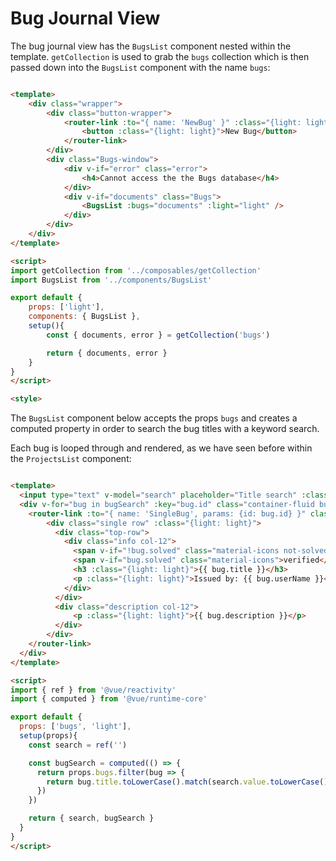 # Bug Journal View

The bug journal view has the `BugsList` component nested within the template.  `getCollection` is used to grab the `bugs` collection which is then passed down into the `BugsList` component with the name `bugs`:


```html

<template>
    <div class="wrapper">
        <div class="button-wrapper">
            <router-link :to="{ name: 'NewBug' }" :class="{light: light}">
                <button :class="{light: light}">New Bug</button>
            </router-link>
        </div>
        <div class="Bugs-window">
            <div v-if="error" class="error">
                <h4>Cannot access the the Bugs database</h4>
            </div>
            <div v-if="documents" class="Bugs">
                <BugsList :bugs="documents" :light="light" />
            </div>
        </div>
    </div>
</template>

<script>
import getCollection from '../composables/getCollection'
import BugsList from '../components/BugsList'

export default {
    props: ['light'],
    components: { BugsList },
    setup(){
        const { documents, error } = getCollection('bugs')

        return { documents, error }
    }
}
</script>

<style>
```

The `BugsList` component below accepts the props `bugs` and creates a computed property in order to search the bug titles with a keyword search.

Each bug is looped through and rendered, as we have seen before within the `ProjectsList` component:

```html

<template>
  <input type="text" v-model="search" placeholder="Title search" :class="{light: light}">
  <div v-for="bug in bugSearch" :key="bug.id" class="container-fluid bug-list-wrapper">
    <router-link :to="{ name: 'SingleBug', params: {id: bug.id} }" class="route-tag">
        <div class="single row" :class="{light: light}">
          <div class="top-row">
            <div class="info col-12">
              <span v-if="!bug.solved" class="material-icons not-solved">build_circle</span>
              <span v-if="bug.solved" class="material-icons">verified</span>
              <h3 :class="{light: light}">{{ bug.title }}</h3>
              <p :class="{light: light}">Issued by: {{ bug.userName }}</p>
            </div>
          </div>
          <div class="description col-12">
              <p :class="{light: light}">{{ bug.description }}</p>
          </div>
        </div>
    </router-link>
  </div>
</template>

<script>
import { ref } from '@vue/reactivity'
import { computed } from '@vue/runtime-core'

export default {
  props: ['bugs', 'light'],
  setup(props){
    const search = ref('')

    const bugSearch = computed(() => {
      return props.bugs.filter(bug => {
        return bug.title.toLowerCase().match(search.value.toLowerCase())
      })
    })

    return { search, bugSearch }
  }
}
</script>
```